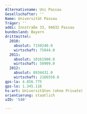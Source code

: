 ```yaml
---
Alternativname: Uni Passau
Gesellschafter: ''
Name: Universität Passau
Träger: ''
addi: Innstraße 33, 94032 Passau
bundesland: Bayern
drittmittel:
  2010:
    absolut: 7150240.0
    wirtschaft: 75844.0
  2011:
    absolut: 10161980.0
    wirtschaft: 50909.0
  2012:
    absolut: 8934431.0
    wirtschaft: 2166550.0
gps-la: 4.856.775
gps-lo: 1.345.116
hs-art: Universitäten (ohne Private)
orientierung: staatlich
uID: '540'

---
```


